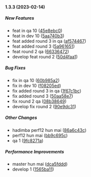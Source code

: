 #### 1.3.3 (2023-02-14)

##### New Features

*  feat in qa 10 ([45e8ebc0](https://github.com/RKM26/changelog-test/commit/45e8ebc00aa9a4f899d20cb839b76cd9790ed078))
*  feat in dev 10 ([5aa740b3](https://github.com/RKM26/changelog-test/commit/5aa740b307d349c0e7d352860b1baf63dadc359b))
*  feat added round 3 in qa ([af574467](https://github.com/RKM26/changelog-test/commit/af574467147ecb5a34ec6feb6492452ff6a1c7d4))
*  feat added round 3 ([5a961651](https://github.com/RKM26/changelog-test/commit/5a961651529e14f087f21452c375f3b2c18b9b4d))
*  feat round 2 qa ([66336472](https://github.com/RKM26/changelog-test/commit/66336472a7a96fa083905d6a2941a54e6ffa9d04))
*  develop feat round 2 ([50d4faa1](https://github.com/RKM26/changelog-test/commit/50d4faa104da939992e50c0f74a0fbabc7ba2ec5))

##### Bug Fixes

*  fix in qa 10 ([60b985a2](https://github.com/RKM26/changelog-test/commit/60b985a2d4368bf6ac027ce519a9d905a89f9d01))
*  fix in dev 10 ([f08205ed](https://github.com/RKM26/changelog-test/commit/f08205edbbca5579c07c63a29d94f55fba77ae1d))
*  fix added round 3 in qa ([1f67c1bc](https://github.com/RKM26/changelog-test/commit/1f67c1bc5d58aa40683f5c8594846c2915617ed2))
*  fix added round 3 ([50aa58e7](https://github.com/RKM26/changelog-test/commit/50aa58e782363e3330522a51d3d59a6e104e3463))
*  fix round 2 qa ([08b38649](https://github.com/RKM26/changelog-test/commit/08b3864991bde99f5808a658174e458f5af4e1ad))
*  develop fix round 2 ([90e9dc31](https://github.com/RKM26/changelog-test/commit/90e9dc3150c8680490dcb2cecd8a707bcd1793f2))

##### Other Changes

*  hadimba perf12 hun mai ([86a6c43c](https://github.com/RKM26/changelog-test/commit/86a6c43c0522e91b2b8b4310f5bfb4e540b92a18))
*  perf12 hun mai ([bb9c695c](https://github.com/RKM26/changelog-test/commit/bb9c695c8a17729c2fb9e67f8269d4feb106c072))
*  qa 1 ([9fc8271a](https://github.com/RKM26/changelog-test/commit/9fc8271a80ec2d452bd06f198b086e74f3a0ce07))

##### Performance Improvements

*  master hun mai ([dca5fddd](https://github.com/RKM26/changelog-test/commit/dca5fddd476d2e472f0f0969384988b6eeb9fd32))
*  develop 1 ([1565ba11](https://github.com/RKM26/changelog-test/commit/1565ba11f980b89fcd1b8523315bc1feb0598f37))

